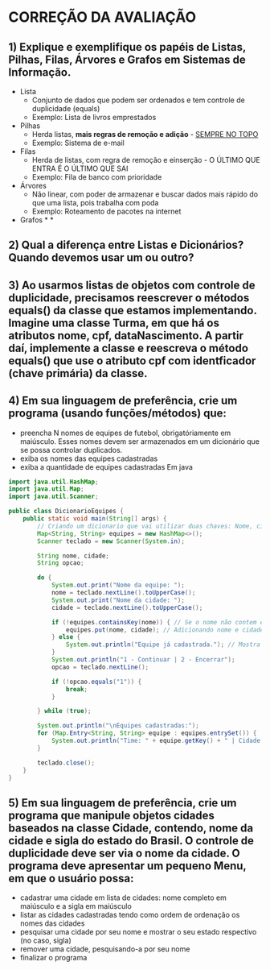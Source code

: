 # CORREÇÃO DA AVALIAÇÃO
## 1) Explique e exemplifique os papéis de Listas, Pilhas, Filas, Árvores e Grafos em Sistemas de Informação.
* Lista
  * Conjunto de dados que podem ser ordenados e tem controle de duplicidade (equals)
  * Exemplo: Lista de livros emprestados 
* Pilhas
  * Herda listas, **mais regras de remoção e adição** - <ins>SEMPRE NO TOPO</ins>
  * Exemplo: Sistema de e-mail
* Filas
  * Herda de listas, com regra de remoção e einserção - O ÚLTIMO QUE ENTRA É O ÚLTIMO QUE SAI
  * Exemplo: Fila de banco com prioridade 
* Árvores
  * Não linear, com poder de armazenar e buscar dados mais rápido do que uma lista, pois trabalha com poda
  * Exemplo: Roteamento de pacotes na internet 
* Grafos
  * 
  *

## 2) Qual a diferença entre Listas e Dicionários? Quando devemos usar um ou outro?

## 3) Ao usarmos listas de objetos com controle de duplicidade, precisamos reescrever o métodos equals() da classe que estamos implementando. Imagine uma classe Turma, em que há os atributos nome, cpf, dataNascimento. A partir daí, implemente a classe e reescreva o método equals() que use o atributo cpf com identficador (chave primária) da classe.

## 4) Em sua linguagem de preferência, crie um programa (usando funções/métodos) que:
* preencha N nomes de equipes de futebol, obrigatóriamente em maiúsculo. Esses nomes devem ser armazenados em um dicionário que se possa controlar duplicados.
* exiba os nomes das equipes cadastradas
* exiba a quantidade de equipes cadastradas
Em java
```java
import java.util.HashMap;
import java.util.Map;
import java.util.Scanner;

public class DicionarioEquipes {
    public static void main(String[] args) {
        // Criando um dicionario que vai utilizar duas chaves: Nome, cidade
        Map<String, String> equipes = new HashMap<>();
        Scanner teclado = new Scanner(System.in);

        String nome, cidade;
        String opcao;

        do {
            System.out.print("Nome da equipe: ");
            nome = teclado.nextLine().toUpperCase();
            System.out.print("Nome da cidade: ");
            cidade = teclado.nextLine().toUpperCase();

            if (!equipes.containsKey(nome)) { // Se o nome não contem em equipes
                equipes.put(nome, cidade); // Adicionando nome e cidade no dicionario equipe
            } else {
                System.out.println("Equipe já cadastrada."); // Mostra mensagem se já contem
            }
            System.out.println("1 - Continuar | 2 - Encerrar");
            opcao = teclado.nextLine();

            if (!opcao.equals("1")) {
                break;
            }

        } while (true);

        System.out.println("\nEquipes cadastradas:");
        for (Map.Entry<String, String> equipe : equipes.entrySet()) {
            System.out.println("Time: " + equipe.getKey() + " | Cidade: " + equipe.getValue());
        }

        teclado.close();
    }
}
```
## 5) Em sua linguagem de preferência, crie um programa que manipule objetos cidades baseados na classe Cidade, contendo, nome da cidade e sigla do estado do Brasil. O controle de duplicidade deve ser via o nome da cidade. O programa deve apresentar um pequeno Menu, em que o usuário possa:
* cadastrar uma cidade em lista de cidades: nome completo em maiúsculo e a sigla em maiúsculo
* listar as cidades cadastradas tendo como ordem de ordenação os nomes das cidades
* pesquisar uma cidade por seu nome e mostrar o seu estado respectivo (no caso, sigla)
* remover uma cidade, pesquisando-a por seu nome
* finalizar o programa
